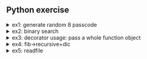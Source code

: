 ## Python exercise

<details>
  
  <summary>ex1: generate random 8 passcode</summary>
  
```python
import random
a1 = [chr(i) for i in range(65,91)] # capital A-Z
a2 = [chr(i) for i in range(97,123)] # a - z
a3 = [str(i) for i in range(0,10)] # 0-9
a = a1 + a2 + a3
random.shuffle(a)
b = random.sample(a,8)
c = ''.join(b)
print(c)
```

</details>

<details>
  
  <summary>ex2: binary search</summary>

refer to [binary search](https://www.geeksforgeeks.org/binary-search/)
```python
def bSearch(arr, left, right, x):
  times = 0
  while left <= right:
    times += 1
    mid = (left + right) // 2
    if x < arr[mid]:
      right = mid -1
    elif x >arr [mid]:
      left = mid +1
    else: # x == a[mid]
      print('find it, the position is in {0},times={1}'.format(mid,times))
      break # end key
  # element doesn't exist ->end it
  else:
    print('the element is not exist.')

a = [1,2,3,4,5,8] 
bSearch(a, 0, len(a)-1, 4)#times: 8->3,3->1,4->3
```
</details>


<details>
  <summary>ex3: decorator usage: pass a whole function object</summary>
  
refer to [args](https://www.geeksforgeeks.org/args-kwargs-python/) and [decorator](https://www.geeksforgeeks.org/decorators-in-python/)
```python
def decorator(func):
  # *args stands for varible parameter without keywords
  # **kwargs stands for varible parameters with keywords
  def partial_func(*args,**kwargs):    
    print('func={0}:args={1},kwargs={2}'.format(func.__name__,args,kwargs))
    func(*args,**kwargs)
  return partial_func

@decorator
def some_func():
  return print('someeee')

@decorator
def any_func(*args,**kwargs):
  return print("anyyyy")

# return the execute result
# case1: no para
# func=some_func:args=(),kwargs={}
# someeee
some_func()
# equivalent
decorator(some_func())

# case 2: has paras. 
# func=any_func:args=('aaa', 'bbb'),kwargs={'key1': 'ccc', 'key2': 'ddd'}
# anyyyy
any_func('aaa','bbb',key1='ccc',key2='ddd')

# 'function' itself is a type
print('=====')
print(type(any_func)) # class 'function'
print('~~~~~~')
print(decorator(any_func())) # return the execute result + a 'function'
```
</details>

<details>
  <summary>ex4: fib->recursive+dic</summary>
  
refer to [recursive function](https://www.python-course.eu/python3_recursive_functions.php)
```python
# ordinary method: recursive, lowest
def fib(n):
  if n == 0 or n == 1:
    return n
  else:
    return fib(n - 1) + fib(n - 2)

# memorize the previous result by dict->linear, fastest
def fibm(n):
  memo = {0:0, 1:1}
  if n not in memo:
    memo[n] = fibm(n - 1) + fibm(n - 2)
  return memo[n]

# keep the latest only ->linear search, faster
def fibi(n):
  if n == 0:
    return 0
  old, new = 0, 1
  for i in range(n-1):
    old, new = new, old + new
  return new

print([fibi(i) for i in range(10)]) # [0, 1, 1, 2, 3, 5, 8, 13, 21, 34]
print(fib(9),fibm(9),fibi(9)) # 34 34 34
```
</details>

<details>
  <summary>ex5: readfile</summary>

```python
def readfile(filename):
    numlist = []
    g = open(filename, "r")
    for line in g:
        temp = line.split(',')
        for num in temp:
            numlist.append(int(num))
    g.close()
    return numlist
```
</details>

